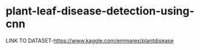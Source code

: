 # plant-leaf-disease-detection-using-cnn
 LINK TO DATASET-https://www.kaggle.com/emmarex/plantdisease

